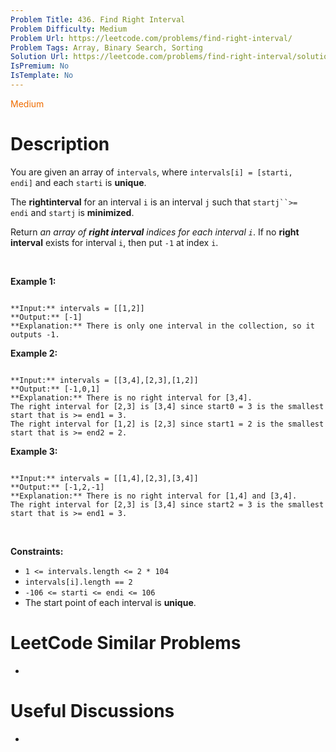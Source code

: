 ```yaml
---
Problem Title: 436. Find Right Interval
Problem Difficulty: Medium
Problem Url: https://leetcode.com/problems/find-right-interval/
Problem Tags: Array, Binary Search, Sorting
Solution Url: https://leetcode.com/problems/find-right-interval/solution/
IsPremium: No
IsTemplate: No
---
```


<span style="color: rgb(239, 108, 0);">Medium</span>

# Description

You are given an array of `intervals`, where `intervals[i] = [starti, endi]` and each `starti` is **unique**.


The **r****ight****interval** for an interval `i` is an interval `j` such that `startj``>= endi` and `startj` is **minimized**.


Return *an array of **right interval** indices for each interval `i`*. If no **right interval** exists for interval `i`, then put `-1` at index `i`.


 


**Example 1:**



```

**Input:** intervals = [[1,2]]
**Output:** [-1]
**Explanation:** There is only one interval in the collection, so it outputs -1.

```

**Example 2:**



```

**Input:** intervals = [[3,4],[2,3],[1,2]]
**Output:** [-1,0,1]
**Explanation:** There is no right interval for [3,4].
The right interval for [2,3] is [3,4] since start0 = 3 is the smallest start that is >= end1 = 3.
The right interval for [1,2] is [2,3] since start1 = 2 is the smallest start that is >= end2 = 2.

```

**Example 3:**



```

**Input:** intervals = [[1,4],[2,3],[3,4]]
**Output:** [-1,2,-1]
**Explanation:** There is no right interval for [1,4] and [3,4].
The right interval for [2,3] is [3,4] since start2 = 3 is the smallest start that is >= end1 = 3.

```

 


**Constraints:**


* `1 <= intervals.length <= 2 * 104`
* `intervals[i].length == 2`
* `-106 <= starti <= endi <= 106`
* The start point of each interval is **unique**.




# LeetCode Similar Problems

- []()

# Useful Discussions

- []()
